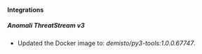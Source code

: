 #### Integrations
##### Anomali ThreatStream v3
- Updated the Docker image to: *demisto/py3-tools:1.0.0.67747*.
